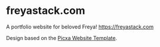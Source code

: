 # freyastack.com

A portfolio website for beloved Freya!
https://freyastack.com

Design based on the [Picxa Website Template](https://kemplate.com/templates/picxa-website-template).

